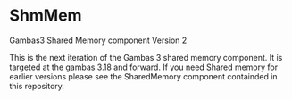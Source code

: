 # ShmMem

Gambas3 Shared Memory component Version 2

This is the next iteration of the Gambas 3 shared memory component. It is targeted at the gambas 3.18 and forward. If you need Shared memory for earlier versions please see the SharedMemory component containded in this repository.
